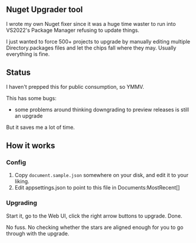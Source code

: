## Nuget Upgrader tool

I wrote my own Nuget fixer since it was a huge time waster to run into VS2022's Package Manager refusing to update things. 

I just wanted to force 500+ projects to upgrade by manually editing multiple Directory.packages files and let the chips fall where they may. 
Usually everything is fine.

## Status

I haven't prepped this for public consumption, so YMMV.

This has some bugs:
- some problems around thinking downgrading to preview releases is still an upgrade

But it saves me a lot of time.

## How it works

### Config

1. Copy `document.sample.json` somewhere on your disk, and edit it to your liking.
2. Edit appsettings.json to point to this file in Documents:MostRecent[]

### Upgrading
Start it, go to the Web UI, click the right arrow buttons to upgrade.  Done. 

No fuss. No checking whether the stars are aligned enough for you to go through with the upgrade.

